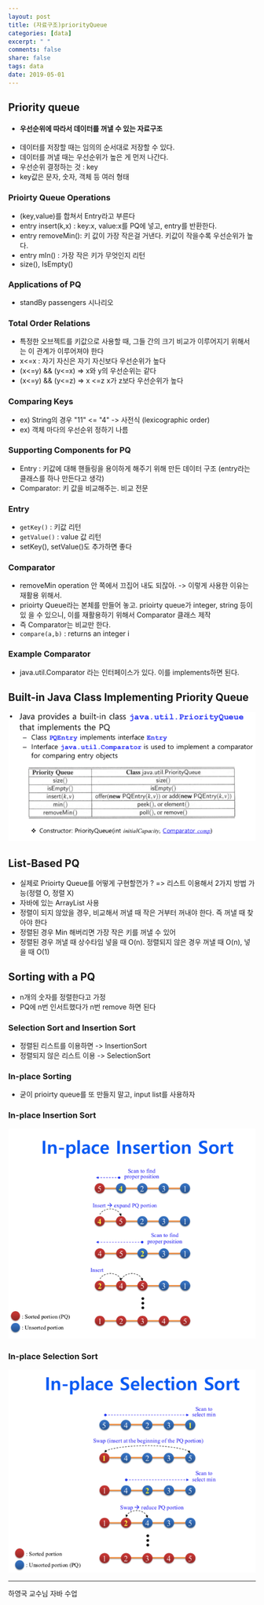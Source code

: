 ```yaml
---
layout: post
title: (자료구조)priorityQueue
categories: [data]
excerpt: " "
comments: false
share: false
tags: data
date: 2019-05-01
---
```


## Priority queue

- #### 우선순위에 따라서 데이터를 꺼낼 수 있는 자료구조
- 데이터를 저장할 때는 임의의 순서대로 저장할 수 있다.
- 데이터를 꺼낼 때는 우선순위가 높은 게 먼저 나간다.
- 우선순위 결정하는 것 : key
- key값은 문자, 숫자, 객체 등 여러 형태

### Prioirty Queue Operations
-	(key,value)를 합쳐서 Entry라고 부른다
-	entry insert(k,x) : key:x, value:x를 PQ에 넣고, entry를 반환한다. 
-	entry removeMin(): 키 값이 가장 작은걸 거낸다. 키값이 작을수록 우선순위가 높다. 
-	entry mIn() : 가장 작은 키가 무엇인지 리턴
-	size(), IsEmpty()

### Applications of PQ
- standBy passengers 시나리오

### Total Order Relations
-	특정한 오브젝트를 키값으로 사용할 때, 그들 간의 크기 비교가 이루어지기 위해서는 이 관계가 이루어져야 한다
-	x<=x : 자기 자신은 자기 자신보다 우선순위가 높다
-	(x<=y) && (y<=x) => x와 y의 우선순위는 같다
-	(x<=y) && (y<=z) => x <=z x가 z보다 우선순위가 높다

### Comparing Keys

- ex) String의 경우 "11" <= "4" -> 사전식 (lexicographic order)
- ex) 객체 마다의 우선순위 정하기 나름

### Supporting Components for PQ

-	Entry : 키값에 대해 핸들링을 용이하게 해주기 위해 만든 데이터 구조 (entry라는 클래스를 하나 만든다고 생각)
-	Comparator: 키 값을 비교해주는. 비교 전문

### Entry 
-	`getKey()` : 키값 리턴
-	`getValue()` :  value 값 리턴
-	setKey(), setValue()도 추가하면 좋다

### Comparator

- removeMin operation 안 쪽에서 끄집어 내도 되잖아. -> 이렇게 사용한 이유는 재활용 위해서.
- prioirty Queue라는 본체를 만들어 놓고. prioirty queue가 integer, string 등이 있 을 수 있으니, 이를 재활용하기 위해서 Comparator 클래스 제작
- 즉 Comparator는 비교만 한다.
- `compare(a,b)` : returns an integer i 

### Example Comparator

- java.util.Comparator 라는 인터페이스가 있다. 이를 implements하면 된다.

## Built-in Java Class Implementing Priority Queue

![No Image](/assets/posts/20190501/7.png)


## List-Based PQ

- 실제로 Prioirty Queue를 어떻게 구현할껀가 ?  => 리스트 이용해서 2가지 방법 가능(정렬 O, 정렬 X)
- 자바에 있는 ArrayList 사용
- 정렬이 되지 않았을 경우, 비교해서 꺼낼 때 작은 거부터 꺼내야 한다. 즉 꺼낼 때 찾아야 한다
- 정렬된 경우 Min 해버리면 가장 작은 키를 꺼낼 수 있어 
- 정렬된 경우 꺼낼 때 상수타임 넣을 때 O(n). 정렬되지 않은 경우 꺼낼 때 O(n), 넣을 때 O(1)

## Sorting with a PQ
- n개의 숫자를 정렬한다고 가정
- PQ에 n번 인서트했다가 n번 remove 하면 된다

### Selection Sort and Insertion Sort
-	정렬된 리스트를 이용하면 -> InsertionSort
-	정렬되지 않은 리스트 이용 -> SelectionSort

### In-place Sorting
-	굳이 prioirty queue를 또 만들지 말고, input list를 사용하자

### In-place Insertion Sort

![No Image](/assets/posts/20190501/8.png)

### In-place Selection Sort

![No Image](/assets/posts/20190501/9.png)

- - -
 
하영국 교수님 자바 수업 


